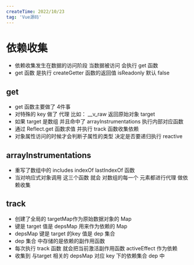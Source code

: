 ```yaml
---
createTime: 2022/10/23
tag: 'Vue源码'
---
```

# 依赖收集

* 依赖收集发生在数据的访问阶段 当数据被访问 会执行 get 函数
* get 函数 是执行 createGetter 函数的返回值  isReadonly 默认 false

## get

* get 函数主要做了 4件事
* 对特殊的 key 做了 代理  比如： __v_raw 返回原始对象 target
* 如果 target 是数组 并且命中了 arrayInstrumentations 执行内部对应函数
* 通过 Reflect.get 函数求值 并执行  track 函数收集依赖
* 对象属性访问的时候才会判断子属性的类型 决定是否要递归执行 reactive

## arrayInstrumentations

* 重写了数组中的 includes indexOf lastIndexOf 函数
* 当对响应式对象调用 这三个函数 就会 对数组的每一个 元素都进行代理 做依赖收集

## track

* 创建了全局的 targetMap作为原始数据对象的 Map
* 键是 target 值是 depsMap 用来作为依赖的 Map
* depsMap 键是 target 的key 值是 dep 集合
* dep 集合 中存储的是依赖的副作用函数
* 每次执行  track 函数 就会把当前激活副作用函数 activeEffect 作为依赖
* 收集到 与target 相关的 depsMap 对应 key 下的依赖集合 dep 中
